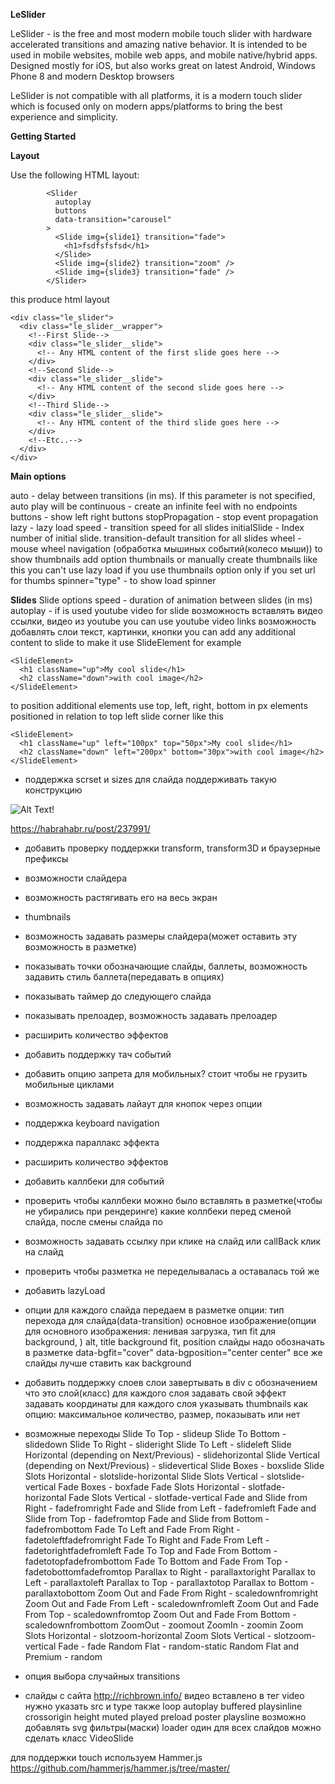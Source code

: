 **LeSlider**

LeSlider - is the free and most modern mobile touch slider with hardware accelerated transitions and amazing native behavior. It is intended to be used in mobile websites, mobile web apps, and mobile native/hybrid apps. Designed mostly for iOS, but also works great on latest Android, Windows Phone 8 and modern Desktop browsers

LeSlider is not compatible with all platforms, it is a modern touch slider which is focused only on modern apps/platforms to bring the best experience and simplicity.

**Getting Started**

**Layout**

Use the following HTML layout:
```
        <Slider
          autoplay
          buttons
          data-transition="carousel"
        >
          <Slide img={slide1} transition="fade">
            <h1>fsdfsfsfsd</h1>
          </Slide>
          <Slide img={slide2} transition="zoom" />
          <Slide img={slide3} transition="fade" />
        </Slider>
```

this produce html layout

```
<div class="le_slider">
  <div class="le_slider__wrapper">
    <!--First Slide-->
    <div class="le_slider__slide">
      <!-- Any HTML content of the first slide goes here -->
    </div>
    <!--Second Slide-->
    <div class="le_slider__slide">
      <!-- Any HTML content of the second slide goes here -->
    </div>
    <!--Third Slide-->
    <div class="le_slider__slide">
      <!-- Any HTML content of the third slide goes here -->
    </div>
    <!--Etc..-->
  </div>
</div>
```

**Main options**

auto - delay between transitions (in ms). If this parameter is not specified, auto play will be
continuous -  create an infinite feel with no endpoints
buttons - show left right buttons
stopPropagation - stop event propagation
lazy - lazy load
speed - transition speed for all slides
initialSlide - Index number of initial slide.
transition-default transition for all slides
wheel - mouse wheel navigation (обработка мышиных событий(колесо мыши))
to show thumbnails add option thumbnails or manually create thumbnails like this
you can't use lazy load if you use thumbnails option only if you set url for thumbs
spinner="type" - to show load spinner

**Slides**
Slide options
speed - duration of animation between slides (in ms)
autoplay - if is used youtube video for slide
возможность вставлять видео ссылки, видео из youtube
you can use youtube video links
возможность добавлять слои текст, картинки, кнопки
you can add any additional content to slide
to make it use SlideElement
for example
```
<SlideElement>
  <h1 className="up">My cool slide</h1>
  <h2 className="down">with cool image</h2>
</SlideElement>
```
to position additional elements use top, left, right, bottom in px
elements positioned in relation to top left slide corner
like this
```
<SlideElement>
  <h1 className="up" left="100px" top="50px">My cool slide</h1>
  <h2 className="down" left="200px" bottom="30px">with cool image</h2>
</SlideElement>
```


* поддержка scrset и sizes для слайда
поддерживать такую конструкцию
<picture>
  <source srcset="img/awesomeWebPImage.webp" type="image/webp">
  <source srcset="img/creakyOldJPEG.jpg" type="image/jpeg">
  <img src="img/creakyOldJPEG.jpg" alt="Alt Text!">
</picture>

https://habrahabr.ru/post/237991/

* добавить проверку поддержки transform, transform3D и браузерные префиксы
* возможности слайдера
* возможность растягивать его на весь экран
* thumbnails
* возможность задавать размеры слайдера(может оставить эту возможность в разметке)
* показывать точки обозначающие слайды, баллеты, возможность задавить стиль баллета(передавать в опциях)
* показывать таймер до следующего слайда
* показывать прелоадер, возможность задавать прелоадер
* расширить количество эффектов
* добавить поддержку тач событий
* добавить опцию запрета для мобильных? стоит чтобы не грузить мобильные циклами
* возможность задавать лайаут для кнопок через опции
* поддержка keyboard navigation
* поддержка параллакс эффекта
* расширить количество эффектов
* добавить каллбеки для событий
* проверить чтобы каллбеки можно было вставлять в разметке(чтобы не убирались при рендеринге)
какие коллбеки
перед сменой слайда, после смены слайда
по
* возможность задавать ссылку при клике на слайд или callBack клик на слайд
* проверить чтобы разметка не переделывалась а оставалась той же
* добавить lazyLoad
* опции для каждого слайда передаем в разметке
опции: тип перехода для слайда(data-transition)
основное изображение(опции для основного изображения: ленивая загрузка, тип fit для background, )
alt, title
background fit, position
слайды надо обозначать в разметке
data-bgfit="cover" data-bgposition="center center"
все же слайды лучше ставить как background
* добавить поддержку слоев
слои завертывать в div с обозначением что это слой(класс)
для каждого слоя задавать свой эффект
задавать координаты для каждого слоя
указывать thumbnails как опцию: максимальное количество, размер, показывать или нет
* возможные переходы
Slide To Top - slideup
Slide To Bottom - slidedown
Slide To Right - slideright
Slide To Left - slideleft
Slide Horizontal (depending on Next/Previous) - slidehorizontal
Slide Vertical (depending on Next/Previous) - slidevertical
Slide Boxes - boxslide
Slide Slots Horizontal - slotslide-horizontal
Slide Slots Vertical - slotslide-vertical
Fade Boxes - boxfade
Fade Slots Horizontal - slotfade-horizontal
Fade Slots Vertical - slotfade-vertical
Fade and Slide from Right - fadefromright
Fade and Slide from Left - fadefromleft
Fade and Slide from Top - fadefromtop
Fade and Slide from Bottom - fadefrombottom
Fade To Left and Fade From Right - fadetoleftfadefromright
Fade To Right and Fade From Left - fadetorightfadefromleft
Fade To Top and Fade From Bottom - fadetotopfadefrombottom
Fade To Bottom and Fade From Top - fadetobottomfadefromtop
Parallax to Right - parallaxtoright
Parallax to Left - parallaxtoleft
Parallax to Top - parallaxtotop
Parallax to Bottom - parallaxtobottom
Zoom Out and Fade From Right - scaledownfromright
Zoom Out and Fade From Left - scaledownfromleft
Zoom Out and Fade From Top - scaledownfromtop
Zoom Out and Fade From Bottom - scaledownfrombottom
ZoomOut - zoomout
ZoomIn - zoomin
Zoom Slots Horizontal - slotzoom-horizontal
Zoom Slots Vertical - slotzoom-vertical
Fade - fade
Random Flat - random-static
Random Flat and Premium - random
* опция выбора случайных transitions



* слайды с сайта http://richbrown.info/
видео вставлено в тег video
нужно указать src и type также loop autoplay buffered playsinline crossorigin height muted played preload poster playsline
возможно добавлять svg фильтры(маски)
loader один для всех слайдов
можно сделать класс VideoSlide

для поддержки touch используем Hammer.js https://github.com/hammerjs/hammer.js/tree/master/
